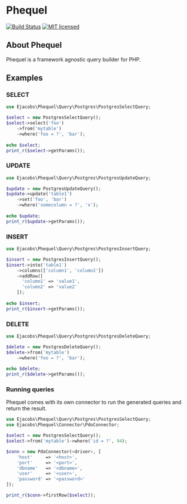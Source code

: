 # Phequel

[![Build Status](https://travis-ci.org/ejacobs/querybuilder.svg?branch=master)](https://travis-ci.org/ejacobs/querybuilder)
[![MIT licensed](https://img.shields.io/badge/license-MIT-blue.svg)](https://raw.githubusercontent.com/ejacobs/querybuilder/master/LICENSE.md)

## About Phequel

Phequel is a framework agnostic query builder for PHP. 

## Examples

### SELECT
```php
use Ejacobs\Phequel\Query\Postgres\PostgresSelectQuery;

$select = new PostgresSelectQuery();
$select->select('foo')
    ->from('mytable')
    ->where('foo = ?', 'bar');
    
echo $select;
print_r($select->getParams());
```

### UPDATE
```php
use Ejacobs\Phequel\Query\Postgres\PostgresUpdateQuery;

$update = new PostgresUpdateQuery();
$update->update('table1')
    ->set('foo', 'bar')
    ->where('somecolumn = ?', 'x');
    
echo $update;
print_r($update->getParams());
```

### INSERT
```php
use Ejacobs\Phequel\Query\Postgres\PostgresInsertQuery;

$insert = new PostgresInsertQuery();
$insert->into('table1')
    ->columns(['column1', 'column2'])
    ->addRow([
      'column1' => 'value1',
      'column2' => 'value2'
    ]);
    
echo $insert;
print_r($insert->getParams());
```

### DELETE
```php
use Ejacobs\Phequel\Query\Postgres\PostgresDeleteQuery;

$delete = new PostgresDeleteQuery();
$delete->from('mytable')
    ->where('foo = ?', 'bar');
    
echo $delete;
print_r($delete->getParams());
```

### Running queries
Phequel comes with its own connector to run the generated queries and return the result.
```php
use Ejacobs\Phequel\Query\Postgres\PostgresSelectQuery;
use Ejacobs\Phequel\Connector\PdoConnector;

$select = new PostgresSelectQuery();
$select->from('mytable')->where('id = ?', 94);

$conn = new PdoConnector(<driver>, [
    'host'     => '<host>',
    'port'     => '<port>',
    'dbname'   => '<dbname>',
    'user'     => '<user>',
    'password' => '<password>'
]);

print_r($conn->firstRow($select));
```